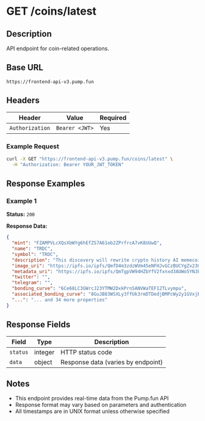 # GET /coins/latest

## Description
API endpoint for coin-related operations.

## Base URL
`https://frontend-api-v3.pump.fun`

## Headers
| Header | Value | Required |
|--------|-------|----------|
| `Authorization` | `Bearer <JWT>` | Yes |

### Example Request
```bash
curl -X GET "https://frontend-api-v3.pump.fun/coins/latest" \
  -H "Authorization: Bearer YOUR_JWT_TOKEN"
```

## Response Examples

### Example 1
**Status:** `200`

**Response Data:**
```json
{
  "mint": "FZAMPVLcXQsXbWYg6hEfZS7A61ob2ZPrfrcA7vK8UUwQ",
  "name": "TRDC",
  "symbol": "TRDC",
  "description": "This discovery will rewrite crypto history AI memecoin Launchpad",
  "image_uri": "https://ipfs.io/ipfs/QmfD4m3zdzWVm45eNFHJvGCzBUCYgZv23GEh8hnTT7Qukk",
  "metadata_uri": "https://ipfs.io/ipfs/QmTgpVW94HZbYfV2fxnxd3AUWo5YNJEH8m6YChA4YuUrAj",
  "twitter": "",
  "telegram": "",
  "bonding_curve": "6Ce68LC3GWrcJ23YTMW2DxkPrn5ANVWaTEF12TLvympu",
  "associated_bonding_curve": "8GuJB83WSXLy3ffUk3rmDTDedjBMPcWy2y1GVxjBLiME",
  "...": "... and 34 more properties"
}
```

## Response Fields
| Field | Type | Description |
|-------|------|-------------|
| `status` | integer | HTTP status code |
| `data` | object | Response data (varies by endpoint) |

## Notes
- This endpoint provides real-time data from the Pump.fun API
- Response format may vary based on parameters and authentication
- All timestamps are in UNIX format unless otherwise specified
